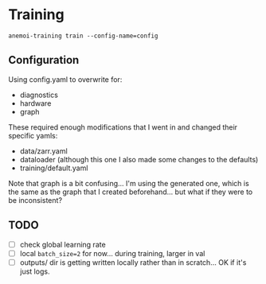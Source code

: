 # Training

```
anemoi-training train --config-name=config
```

## Configuration

Using config.yaml to overwrite for:

- diagnostics
- hardware
- graph

These required enough modifications that I went in and changed their specific
yamls:
- data/zarr.yaml
- dataloader (although this one I also made some changes to the defaults)
- training/default.yaml

Note that graph is a bit confusing... I'm using the generated one, which is the
same as the graph that I created beforehand... but what if they were to be
inconsistent?

## TODO

- [ ] check global learning rate
- [ ] local `batch_size=2` for now... during training, larger in val
- [ ] outputs/ dir is getting written locally rather than in scratch... OK if
  it's just logs.
